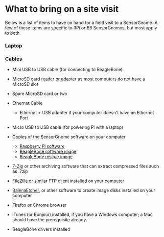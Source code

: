 # What to bring on a site visit

Below is a list of items to have on hand for a field visit to a SensorGnome. A few of these items are specific to RPi or BB SensorGnomes, but most apply to both.

### **Laptop**

### Cables



* Mini USB to USB cable \(for connecting to BeagleBone\)
* MicroSD card reader or adapter as most computers do not have a MicroSD slot
* Spare MicroSD card or two
* Ethernet Cable
  * Ethernet &gt; USB adapter if your computer doesn't have an Ethernet Port
* Micro USB to USB cable \(for powering Pi with a laptop\)



* Copies of the SensorGnome software on your computer
  * [Raspberry Pi software](https://public.sensorgnome.org/Raspberry_Pi_Sensorgnome/SGPI-2018-10-12_LIWIXI.ZIP)
  * [BeagleBone software image](https://public.sensorgnome.org/Beaglebone_Sensorgnome_Images/sensorgnome_image_2017-03-06_15-33-00.img.7z)
  * [BeagleBone rescue image](https://public.sensorgnome.org/Beaglebone_Sensorgnome_Images/sensorgnome_rescue_image_2017-03-06_15-33-00.img.7z)
* [7-Zip](https://www.7-zip.org/) or other archiving software that can extract compressed files such as .7zip
* [FileZilla ](https://filezilla-project.org)or similar FTP client installed on your computer
* [BalenaEtcher](https://www.balena.io/etcher/), or other software to create image disks installed on your computer
* Firefox or Chrome browser
* iTunes \(or Bonjour\) installed, if you have a Windows computer; a Mac should have the prerequisite already.
* BeagleBone drivers installed

